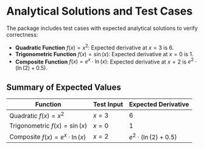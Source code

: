 # Analytical Solutions and Test Cases

The package includes test cases with expected analytical solutions to verify correctness:

- **Quadratic Function** $f(x) = x^2$: Expected derivative at $x = 3$ is 6.
- **Trigonometric Function** $f(x) = \sin(x)$: Expected derivative at $x = 0$ is 1.
- **Composite Function** $f(x) = e^x \cdot \ln(x)$: Expected derivative at $x = 2$ is $e^2 \cdot (\ln(2) + 0.5)$.

## Summary of Expected Values

| Function                      | Test Input | Expected Derivative                     |
|-------------------------------|------------|-----------------------------------------|
| Quadratic $f(x) = x^2$        | $x = 3$    | 6                                       |
| Trigonometric $f(x) = \sin(x)$| $x = 0$    | 1                                       |
| Composite $f(x) = e^x \cdot \ln(x)$ | $x = 2$ | $e^2 \cdot (\ln(2) + 0.5)$           |
